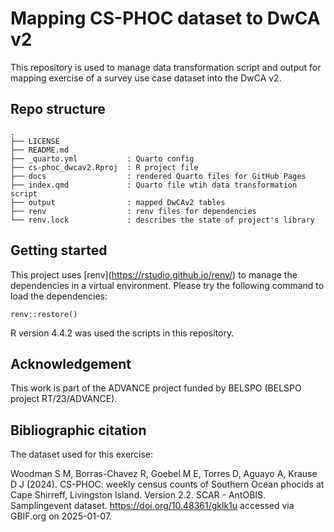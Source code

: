 # Mapping CS-PHOC dataset to DwCA v2

This repository is used to manage data transformation script and output for mapping exercise of a survey use case dataset into the DwCA v2.

## Repo structure

```         
.
├── LICENSE
├── README.md
├── _quarto.yml           : Quarto config
├── cs-phoc_dwcav2.Rproj  : R project file
├── docs                  : rendered Quarto files for GitHub Pages
├── index.qmd             : Quarto file wtih data transformation script
├── output                : mapped DwCAv2 tables
├── renv                  : renv files for dependencies
└── renv.lock             : describes the state of project's library
```

## Getting started

This project uses \[renv\](<https://rstudio.github.io/renv/>) to manage the dependencies in a virtual environment. Please try the following command to load the dependencies:

```{r}
renv::restore()
```

R version 4.4.2 was used the scripts in this repository.

## Acknowledgement

This work is part of the ADVANCE project funded by BELSPO (BELSPO project RT/23/ADVANCE).

## Bibliographic citation

The dataset used for this exercise:

Woodman S M, Borras-Chavez R, Goebel M E, Torres D, Aguayo A, Krause D J
(2024). CS-PHOC: weekly census counts of Southern Ocean phocids at Cape
Shirreff, Livingston Island. Version 2.2. SCAR - AntOBIS. Samplingevent
dataset. https://doi.org/10.48361/gklk1u accessed via GBIF.org on
2025-01-07.
